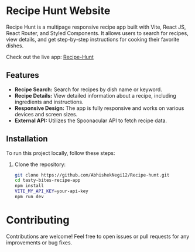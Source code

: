 # Recipe Hunt Website

Recipe Hunt is a multipage responsive recipe app built with Vite, React JS, React Router, and Styled Components. It allows users to search for recipes, view details, and get step-by-step instructions for cooking their favorite dishes.

Check out the live app: [Recipe-Hunt](https://recipe-hunts.netlify.app/)

## Features

- **Recipe Search:** Search for recipes by dish name or keyword.
- **Recipe Details:** View detailed information about a recipe, including ingredients and instructions.
- **Responsive Design:** The app is fully responsive and works on various devices and screen sizes.
- **External API:** Utilizes the Spoonacular API to fetch recipe data.

## Installation

To run this project locally, follow these steps:

1. Clone the repository:

   ```bash
   git clone https://github.com/AbhishekNegi12/Recipe-hunt.git
   cd tasty-bites-recipe-app
   npm install
   VITE_MY_API_KEY=your-api-key
   npm run dev
   
# Contributing

Contributions are welcome! Feel free to open issues or pull requests for any improvements or bug fixes.
